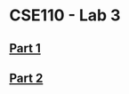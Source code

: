 # CSE110 - Lab 3

## [Part 1](https://github.com/dmcgrath19/fa21-cse110-lab3/blob/master/%20standup.md)

## [Part 2](https://dmcgrath19.github.io/fa21-cse110-lab3/)